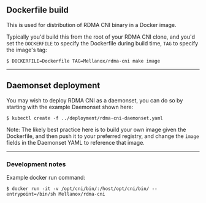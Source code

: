 ## Dockerfile build

This is used for distribution of RDMA CNI binary in a Docker image.

Typically you'd build this from the root of your RDMA CNI clone, and you'd set the `DOCKERFILE` to specify the Dockerfile during build time, `TAG` to specify the image's tag:

```
$ DOCKERFILE=Dockerfile TAG=Mellanox/rdma-cni make image
```

---

## Daemonset deployment

You may wish to deploy RDMA CNI as a daemonset, you can do so by starting with the example Daemonset shown here:

```
$ kubectl create -f ../deployment/rdma-cni-daemonset.yaml
```

Note: The likely best practice here is to build your own image given the Dockerfile, and then push it to your preferred registry, and change the `image` fields in the Daemonset YAML to reference that image.

---

### Development notes

Example docker run command:

```
$ docker run -it -v /opt/cni/bin/:/host/opt/cni/bin/ --entrypoint=/bin/sh Mellanox/rdma-cni
```
